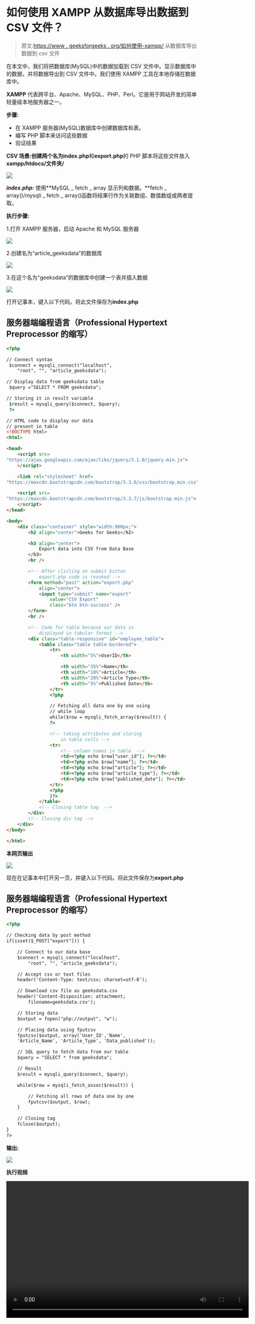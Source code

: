 # 如何使用 XAMPP 从数据库导出数据到 CSV 文件？

> 原文:[https://www . geeksforgeeks . org/如何使用-xampp/](https://www.geeksforgeeks.org/how-to-export-data-to-csv-file-from-database-using-xampp/) 从数据库导出数据到 csv 文件

在本文中，我们将把数据库(MySQL)中的数据加载到 CSV 文件中。显示数据库中的数据，并将数据导出到 CSV 文件中。我们使用 XAMPP 工具在本地存储在数据库中。

**XAMPP** 代表跨平台、Apache、MySQL、PHP、Perl。它是用于网站开发的简单轻量级本地服务器之一。

**步骤:**

*   在 XAMPP 服务器(MySQL)数据库中创建数据库和表。
*   编写 PHP 脚本来访问这些数据
*   验证结果

**CSV 场景:**创建两个名为**index.php**和**export.php**的 PHP 脚本将这些文件放入**xampp/htdocs/文件夹/**

![](img/81bc0b8cf8d97d9d005a14d740264d9c.png)

***index.php:*** 使用**MySQL _ fetch _ array 显示列和数据。**fetch _ array()/mysqli _ fetch _ array()函数将结果行作为关联数组、数值数组或两者提取。

**执行步骤:**

1.打开 XAMPP 服务器，启动 Apache 和 MySQL 服务器

![](img/2cec16090a202ea9d12c7fb52789c9c9.png)

2.创建名为“article_geeksdata”的数据库

![](img/24ba759c7e009e0b9317bb4fdc2db1d5.png)

3.在这个名为“geeksdata”的数据库中创建一个表并插入数据

![](img/01419dc727908d1b0788c003e27d9898.png)

打开记事本，键入以下代码。将此文件保存为**index.php**

## 服务器端编程语言（Professional Hypertext Preprocessor 的缩写）

```html
<?php  

// Connect syntax
 $connect = mysqli_connect("localhost", 
    "root", "", "article_geeksdata");  

// Display data from geeksdata table
 $query ="SELECT * FROM geeksdata";  

// Storing it in result variable
 $result = mysqli_query($connect, $query);  
 ?>

// HTML code to display our data
// present in table
<!DOCTYPE html>
<html>

<head>
    <script src=
"https://ajax.googleapis.com/ajax/libs/jquery/3.1.0/jquery.min.js">
    </script>

    <link rel="stylesheet" href=
"https://maxcdn.bootstrapcdn.com/bootstrap/3.3.6/css/bootstrap.min.css" />

    <script src=
"https://maxcdn.bootstrapcdn.com/bootstrap/3.3.7/js/bootstrap.min.js">
    </script>
</head>

<body>
    <div class="container" style="width:900px;">
        <h2 align="center">Geeks for Geeks</h2>

        <h3 align="center">
            Export data into CSV from Data Base
        </h3>
        <br />

        <!-- After clicling on submit button 
            export.php code is revoked -->
        <form method="post" action="export.php" 
            align="center">
            <input type="submit" name="export" 
                value="CSV Export" 
                class="btn btn-success" />
        </form>
        <br />

        <!-- Code for table because our data is 
            displayed in tabular format -->
        <div class="table-responsive" id="employee_table">
            <table class="table table-bordered">
                <tr>
                    <th width="5%">UserID</th>

                    <th width="35%">Name</th>
                    <th width="10%">Article</th>
                    <th width="20%">Article Type</th>
                    <th width="5%">Published Date</th>
                </tr>
                <?php 

                // Fetching all data one by one using
                // while loop
                while($row = mysqli_fetch_array($result)) {  
                ?>

                <!-- taking attributes and storing 
                    in table cells -->
                <tr>
                    <!-- column names in table  -->
                    <td><?php echo $row["user_id"]; ?></td>
                    <td><?php echo $row["name"]; ?></td>
                    <td><?php echo $row["article"]; ?></td>
                    <td><?php echo $row["article_type"]; ?></td>
                    <td><?php echo $row["published_date"]; ?></td>
                </tr>
                <?php       
                }?>
            </table>
            <!-- Closing table tag  -->
        </div>
        <!-- Closing div tag -->
    </div>
</body>

</html>
```

**本网页输出**

![](img/4c68217ff70fbf22cf13e01e93317e91.png)

现在在记事本中打开另一页，并键入以下代码。将此文件保存为**export.php**

## 服务器端编程语言（Professional Hypertext Preprocessor 的缩写）

```html
<?php  

// Checking data by post method
if(isset($_POST["export"])) {  

    // Connect to our data base
    $connect = mysqli_connect("localhost", 
        "root", "", "article_geeksdata");  

    // Accept csv or text files
    header('Content-Type: text/csv; charset=utf-8');  

    // Download csv file as geeksdata.csv
    header('Content-Disposition: attachment; 
        filename=geeksdata.csv');  

    // Storing data 
    $output = fopen("php://output", "w");  

    // Placing data using fputcsv
    fputcsv($output, array('User_ID','Name', 
    'Article_Name', 'Article_Type', 'Data_published'));  

    // SQL query to fetch data from our table
    $query = "SELECT * from geeksdata";  

    // Result
    $result = mysqli_query($connect, $query);  

    while($row = mysqli_fetch_assoc($result)) {  

        // Fetching all rows of data one by one
        fputcsv($output, $row);  
    }

    // Closing tag
    fclose($output);  
}  
?>
```

**输出:**

![](img/8383c799257d039a23c3232285c936ae.png)

**执行视频**

<video class="wp-video-shortcode" id="video-524955-1" width="640" height="360" preload="metadata" controls=""><source type="video/mp4" src="https://media.geeksforgeeks.org/wp-content/uploads/20201109174522/bandicam-2020-11-09-16-43-54-819.mp4?_=1">[https://media.geeksforgeeks.org/wp-content/uploads/20201109174522/bandicam-2020-11-09-16-43-54-819.mp4](https://media.geeksforgeeks.org/wp-content/uploads/20201109174522/bandicam-2020-11-09-16-43-54-819.mp4)</video>